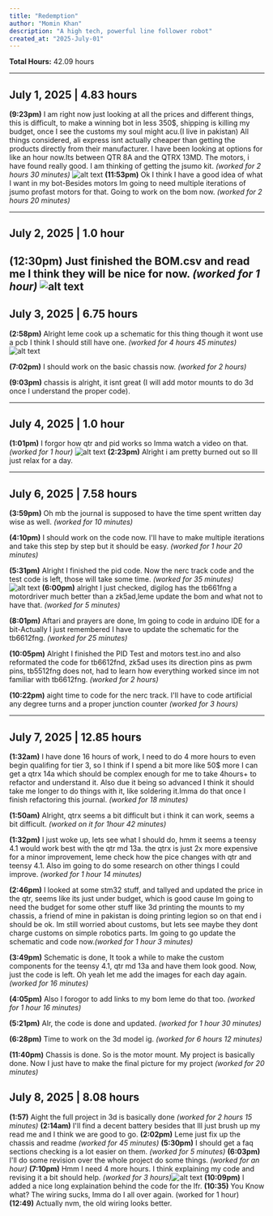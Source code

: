 ```yaml
---
title: "Redemption"
author: "Momin Khan"
description: "A high tech, powerful line follower robot"
created_at: "2025-July-01"
---
```


**Total Hours:** 42.09 hours

---

## July 1, 2025 | 4.83 hours

**(9:23pm)** I am right now just looking at all the prices and different things, this is difficult, to make a winning bot in less 350$, shipping is killing my budget, once I see the customs my soul might acu.(I live in pakistan) All things considered, ali express isnt actually cheaper than getting the products directly from their manufacturer. I have been looking at options for like an hour now.Its between QTR 8A and the QTRX 13MD. The motors, i have found really good. I am thinking of getting the jsumo kit. *(worked for 2 hours 30 minutes)*
![alt text](Journal-pics/image.png)
**(11:53pm)** Ok I think I have a good idea of what I want in my bot-Besides motors Im going to need multiple iterations of jsumo profast motors for that. Going to work on the bom now. *(worked for 2 hours 20 minutes)*

---

## July 2, 2025 | 1.0 hour  

**(12:30pm)** Just finished the BOM.csv and read me I think they will be nice for now. *(worked for 1 hour)*
![alt text](Journal-pics/image-2.png)
---

## July 3, 2025 | 6.75 hours

**(2:58pm)** Alright leme cook up a schematic for this thing though it wont use a pcb I think I should still have one. *(worked for 4 hours 45 minutes)*![alt text](Journal-pics/image-1.png)

**(7:02pm)** I should work on the basic chassis now. *(worked for 2 hours)*

**(9:03pm)** chassis is alright, it isnt great (I will add motor mounts to do 3d once I understand the proper code).

---

## July 4, 2025 | 1.0 hour

**(1:01pm)** I forgor how qtr and pid works so Imma watch a video on that. *(worked for 1 hour)*
![alt text](Journal-pics/image-3.png)
**(2:23pm)** Alright i am pretty burned out so Ill just relax for a day.

---

## July 6, 2025 | 7.58 hours

**(3:59pm)** Oh mb the journal is supposed to have the time spent written day wise as well. *(worked for 10 minutes)*

**(4:10pm)** I should work on the code now. I'll have to make multiple iterations and take this step by step but it should be easy. *(worked for 1 hour 20 minutes)*

**(5:31pm)** Alright I finished the pid code. Now the nerc track code and the test code is left, those will take some time. *(worked for 35 minutes)*
![alt text](Journal-pics/image-4.png)
**(6:00pm)** alright I just checked, digilog has the tb661fng a motordriver much better than a zk5ad,leme update the bom and what not to have that. *(worked for 5 minutes)*

**(8:01pm)** Aftari and prayers are done, Im going to code in arduino IDE for a bit-Actually I just remembered I have to update the schematic for the tb6612fng. *(worked for 25 minutes)*

**(10:05pm)** Alright I finished the PID Test and motors test.ino and also reformated the code for tb6612fnd, zk5ad uses its direction pins as pwm pins, tb5512fng does not, had to learn how everything worked since im not familiar with tb6612fng. *(worked for 2 hours)*

**(10:22pm)** aight time to code for the nerc track. I'll have to code artificial any degree turns and a proper junction counter *(worked for 3 hours)*

---

## July 7, 2025 | 12.85 hours

**(1:32am)** I have done 16 hours of work, I need to do 4 more hours to even begin qualifing for tier 3, so I think if I spend a bit more like 50$ more I can get a qtrx 14a which should be complex enough for me to take 4hours+ to refactor and understand it. Also due it being so advanced I think it should take me longer to do things with it, like soldering it.Imma do that once I finish refactoring this journal.
*(worked for 18 minutes)*

**(1:50am)** Alright, qtrx seems a bit difficult but i think it can work, seems a bit difficult.
*(worked on it for 1hour 42 minutes)*

**(1:32pm)** I just woke up, lets see what I should do, hmm it seems a teensy 4.1 would work best with the qtr md 13a. the qtrx is just 2x more expensive for a minor improvement, leme check how the pice changes with qtr and teensy 4.1. Also im going to do some research on other things I could improve.
*(worked for 1 hour 14 minutes)*

**(2:46pm)** I looked at some stm32 stuff, and tallyed and updated the price in the qtr, seems like its just under budget, which is good cause Im going to need the budget for some other stuff like 3d printing the mounts to my chassis, a friend of mine in pakistan is doing printing legion so on that end i should be ok. Im still worried about customs, but lets see maybe they dont charge customs on simple robotics parts. Im going to go update the schematic and code now.*(worked for 1 hour 3 minutes)*

**(3:49pm)** Schematic is done, It took a while to make the custom components for the teensy 4.1, qtr md 13a and have them look good. Now, just the code is left. Oh yeah let me add the images for each day again. *(worked for 16 minutes)*

**(4:05pm)** Also I forogor to add links to my bom leme do that too. *(worked for 1 hour 16 minutes)*

**(5:21pm)** Alr, the code is done and updated. *(worked for 1 hour 30 minutes)*

**(6:28pm)** Time to work on the 3d model ig. *(worked for 6 hours 12 minutes)*

**(11:40pm)** Chassis is done. So is the motor mount. My project is basically done. Now I just have to make the final picture for my project *(worked for 20 minutes)*

## July 8, 2025 | 8.08 hours

**(1:57)** Aight the full project in 3d is basically done *(worked for 2 hours 15 minutes)*
**(2:14am)** I'll find a decent battery besides that Ill just brush up my read me and I think we are good to go.
**(2:02pm)** Leme just fix up the chassis and readme *(worked for 45 minutes)*
**(5:30pm)** I should get a faq sections checking is a lot easier on them. *(worked for 5 minutes)*
**(6:03pm)** I'll do some revision over the whole project do some things. *(worked for an hour)*
**(7:10pm)** Hmm I need 4 more hours. I think explaining my code and revising it a bit should help. *(worked for 3 hours)*![alt text](Track.png)
**(10:09pm)** I added a nice long explaination behind the code for the lfr.
**(10:35)** You Know what? The wiring sucks, Imma do I all over again. (worked for 1 hour)
**(12:49)** Actually nvm, the old wiring looks better.
